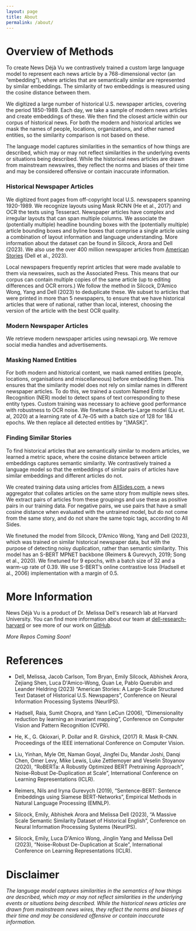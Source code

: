 ```yaml
---
layout: page
title: About
permalink: /about/
---
```


# Overview of Methods 

To create News Déjà Vu we contrastively trained a custom large language model to represent each news article by a 768-dimensional vector (an “embedding”), where articles that are semantically similar are represented by similar embeddings. The similarity of two embeddings is measured using the cosine distance between them. 

We digitized a large number of historical U.S. newspaper articles, covering the period 1850-1989.  Each day, we take a sample of modern news articles and create embeddings of these. We then find the closest article within our corpus of historical news. For both the modern and historical articles we mask the names of people, locations, organizations, and other named entities, so the similarity comparison is not based on these. 

The language model captures similarities in the semantics of how things are described, which may or may not reflect similarities in the underlying events or situations being described. While the historical news articles are drawn from mainstream newswires, they reflect the norms and biases of their time and may be considered offensive or contain inaccurate information.

### Historical Newspaper Articles

We digitized front pages from off-copyright local U.S. newspapers spanning 1920-1989. We recognize layouts using Mask RCNN (He et al., 2017) and OCR the texts using Tesseract. Newspaper articles have complex and irregular layouts that can span multiple columns. We associate the (potentially multiple) headline bounding boxes with the (potentially multiple) article bounding boxes and byline boxes that comprise a single article using a combination of layout information and language understanding. More information about the dataset can be found in Silcock, Arora and Dell (2023). We also use the over 400 million newspaper articles from [American Stories](https://huggingface.co/datasets/dell-research-harvard/AmericanStories) (Dell et al., 2023). 

Local newspapers frequently reprint articles that were made available to them via newswires, such as the Associated Press. This means that our corpus can contain multiple copies of the same article (up to editing differences and OCR errors.) We follow the method in Silcock, D’Amico Wong, Yang and Dell (2023) to deduplicate these. We subset to articles that were printed in more than 5 newspapers, to ensure that we have historical articles that were of national, rather than local, interest, choosing the version of the article with the best OCR quality. 

### Modern Newspaper Articles 

We retrieve modern newspaper articles using newsapi.org. We remove social media handles and advertisements. 

### Masking Named Entities

For both modern and historical content, we mask named entities (people, locations, organisations and miscellaneous) before embedding them. This ensures that the similarity model does not rely on similar names in different newspaper articles. To do this, we trained a custom Named Entity Recognition (NER) model to detect spans of text corresponding to these entity types. Custom training was necessary to achieve good performance with robustness to OCR noise. We finetune a Roberta-Large model (Liu et. al, 2020) at a learning rate of 4.7e-05 with a batch size of 128 for 184 epochs. We then replace all detected entities by "[MASK]". 

### Finding Similar Stories  

To find historical articles that are semantically similar to modern articles, we learned a metric space, where the cosine distance between article embeddings captures semantic similarity. We contrastively trained a language model so that the embeddings of similar pairs of articles have similar embeddings and different articles do not. 

We created training data using articles from [AllSides.com](https://www.allsides.com/), a news aggregator that collates articles on the same story from multiple news sites. We extract pairs of articles from these groupings and use these as positive pairs in our training data. For negative pairs, we use pairs that have a small cosine distance when evaluated with the untrained model, but do not come from the same story, and do not share the same topic tags, according to All Sides. 

We finetuned the model from Silcock, D’Amico Wong, Yang and Dell (2023), which was trained on similar historical newspaper data, but with the purpose of detecting noisy duplication, rather than semantic similarity.  This model has an S-BERT MPNET backbone (Reimers & Gurevych, 2019; Song et al., 2020). We finetuned for 9 epochs, with a batch size of 32 and a warm-up rate of 0.39.  We use S-BERT’s online contrastive loss (Hadsell et al., 2006) implementation with a margin of 0.5. 

# More Information

News Déjà Vu is a product of Dr. Melissa Dell's research lab at Harvard University. You can find more information about our team at [dell-research-harvard](https://dell-research-harvard.github.io/) or see more of our work on [GitHub](https://github.com/dell-research-harvard).

*More Repos Coming Soon!*

# References 

* Dell, Melissa, Jacob Carlson, Tom Bryan, Emily Silcock, Abhishek Arora, Zejiang Shen, Luca D'Amico-Wong, Quan Le, Pablo Querubin and Leander Heldring (2023) “American Stories: A Large-Scale Structured Text Dataset of Historical U.S. Newspapers”, Conference on Neural Information Processing Systems (NeurIPS). 

* Hadsell, Raia, Sumit Chopra, and Yann LeCun (2006), “Dimensionality reduction by learning an invariant mapping”, Conference on Computer Vision and Pattern Recognition (CVPR).

* He, K., G. Gkioxari, P. Dollar and R. Girshick, (2017) R. Mask R-CNN. Proceedings of the IEEE international Conference on Computer Vision. 

* Liu, Yinhan, Myle Ott, Naman Goyal, Jingfei Du, Mandar Joshi, Danqi Chen, Omer Levy, Mike Lewis, Luke Zettlemoyer and Veselin Stoyanov (2020), “RoBERTa: A Robustly Optimized BERT Pretraining Approach”, Noise-Robust De-Duplication at Scale”, International Conference on Learning Representations (ICLR).

* Reimers, Nils and Iryna Gurevych (2019), “Sentence-BERT: Sentence Embeddings using Siamese BERT-Networks”, Empirical Methods in Natural Language Processing (EMNLP). 

* Silcock, Emily, Abhishek Arora and Melissa Dell (2023), “A Massive Scale Semantic Similarity Dataset of Historical English”, Conference on Neural Information Processing Systems (NeurIPS).

* Silcock, Emily, Luca D'Amico Wong, Jinglin Yang and Melissa Dell (2023), “Noise-Robust De-Duplication at Scale”, International Conference on Learning Representations (ICLR).

# Disclaimer
*The language model captures similarities in the semantics of how things are described, which may or may not reflect similarities in the underlying events or situations being described. While the historical news articles are drawn from mainstream news wires, they reflect the norms and biases of their time and may be considered offensive or contain inaccurate information.*
